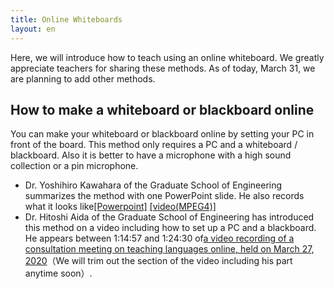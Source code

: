 ```yaml
---
title: Online Whiteboards
layout: en
---
```


Here, we will introduce how to teach using an online whiteboard.
We greatly appreciate teachers for sharing these methods.
As of today, March 31, we are planning to add other methods.  

## How to make a whiteboard or blackboard online 
You can make your whiteboard or blackboard online by setting your PC in front of the board. 
This method only requires a PC and a whiteboard / blackboard. Also it is better to have a  microphone with a high sound collection or a pin microphone.  

* Dr. Yoshihiro Kawahara of the Graduate School of Engineering summarizes the method with one PowerPoint slide. He also records what it looks like[\[Powerpoint\]](materials/online_example_1pc.pptx) [\[video(MPEG4)\]](materials/online_example_1pc.mp4)  
* Dr. Hitoshi Aida of the Graduate School of Engineering has introduced this method on a video including how to set up a PC and a blackboard. He appears between 1:14:57 and 1:24:30 of[a video recording of a consultation meeting on teaching languages online, held on March 27, 2020](../events/2020-03-27/)（We will trim out the section of the video including his part anytime soon）.

<!--

## PC，スマホ，書画カメラを用いてオンライン化する
ホワイトボードや黒板の前にPCをセッティングすることで，オンライン化ができます．  
この方法だと，必要な機材は，PC，ホワイトボードや黒板であり，あればより良いのは，集音性の高いマイクかピンマイクです．  

-->
